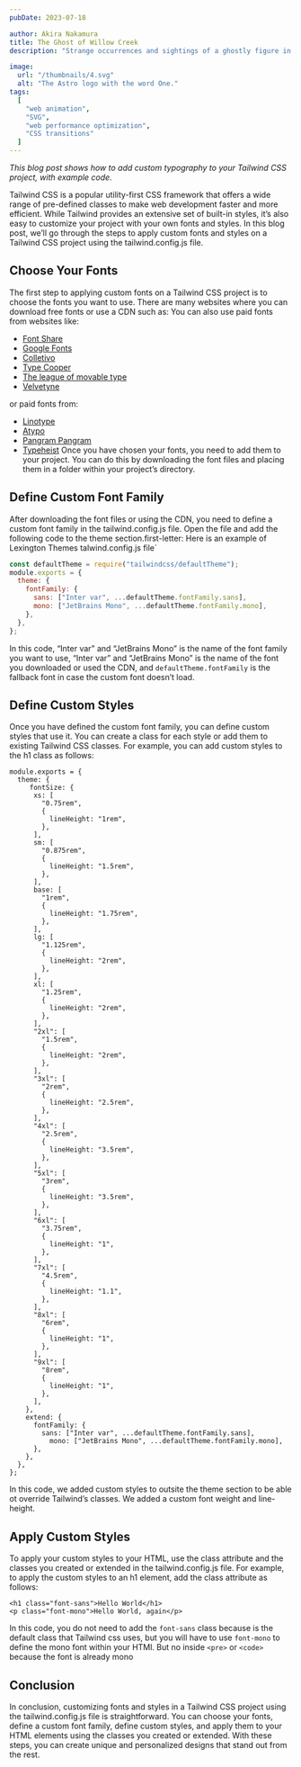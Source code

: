 ```yaml
---
pubDate: 2023-07-18

author: Akira Nakamura
title: The Ghost of Willow Creek
description: "Strange occurrences and sightings of a ghostly figure in the small town of Willow Creek lead a group of teenagers on a thrilling adventure to uncover the truth."

image:
  url: "/thumbnails/4.svg"
  alt: "The Astro logo with the word One."
tags:
  [
    "web animation",
    "SVG",
    "web performance optimization",
    "CSS transitions"
  ]
---
```


_This blog post shows how to add custom typography to your Tailwind CSS project, with example code._

Tailwind CSS is a popular utility-first CSS framework that offers a wide range of pre-defined classes to make web development faster and more efficient. While Tailwind provides an extensive set of built-in styles, it’s also easy to customize your project with your own fonts and styles. In this blog post, we’ll go through the steps to apply custom fonts and styles on a Tailwind CSS project using the tailwind.config.js file.

## Choose Your Fonts

The first step to applying custom fonts on a Tailwind CSS project is to choose the fonts you want to use. There are many websites where you can download free fonts or use a CDN such as: You can also use paid fonts from websites like:

- [Font Share](https://www.fontshare.com/)
- [Google Fonts](https://fonts.google.com/)
- [Colletivo](https://www.collletttivo.it/)
- [Type Cooper](http://coopertype.org/)
- [The league of movable type](https://www.theleagueofmoveabletype.com/)
- [Velvetyne](https://velvetyne.fr/)

or paid fonts from:

- [Linotype](https://www.linotype.com)
- [Atypo](https://www.atipofoundry.com/)
- [Pangram Pangram](https://pangrampangram.com/)
- [Typeheist](https://typeheist.co/) Once you have chosen your fonts, you need to add them to your project. You can do this by downloading the font files and placing them in a folder within your project’s directory.

## Define Custom Font Family

After downloading the font files or using the CDN, you need to define a custom font family in the tailwind.config.js file. Open the file and add the following code to the theme section.first-letter: Here is an example of Lexington Themes talwind.config.js file´

```js
const defaultTheme = require("tailwindcss/defaultTheme");
module.exports = {
  theme: {
    fontFamily: {
      sans: ["Inter var", ...defaultTheme.fontFamily.sans],
      mono: ["JetBrains Mono", ...defaultTheme.fontFamily.mono],
    },
  },
};
```

In this code, “Inter var” and “JetBrains Mono” is the name of the font family you want to use, “Inter var” and “JetBrains Mono” is the name of the font you downloaded or used the CDN, and `defaultTheme.fontFamily` is the fallback font in case the custom font doesn’t load.

## Define Custom Styles

Once you have defined the custom font family, you can define custom styles that use it. You can create a class for each style or add them to existing Tailwind CSS classes. For example, you can add custom styles to the h1 class as follows:

    module.exports = {
      theme: {
         fontSize: {
          xs: [
            "0.75rem",
            {
              lineHeight: "1rem",
            },
          ],
          sm: [
            "0.875rem",
            {
              lineHeight: "1.5rem",
            },
          ],
          base: [
            "1rem",
            {
              lineHeight: "1.75rem",
            },
          ],
          lg: [
            "1.125rem",
            {
              lineHeight: "2rem",
            },
          ],
          xl: [
            "1.25rem",
            {
              lineHeight: "2rem",
            },
          ],
          "2xl": [
            "1.5rem",
            {
              lineHeight: "2rem",
            },
          ],
          "3xl": [
            "2rem",
            {
              lineHeight: "2.5rem",
            },
          ],
          "4xl": [
            "2.5rem",
            {
              lineHeight: "3.5rem",
            },
          ],
          "5xl": [
            "3rem",
            {
              lineHeight: "3.5rem",
            },
          ],
          "6xl": [
            "3.75rem",
            {
              lineHeight: "1",
            },
          ],
          "7xl": [
            "4.5rem",
            {
              lineHeight: "1.1",
            },
          ],
          "8xl": [
            "6rem",
            {
              lineHeight: "1",
            },
          ],
          "9xl": [
            "8rem",
            {
              lineHeight: "1",
            },
          ],
        },
        extend: {
          fontFamily: {
            sans: ["Inter var", ...defaultTheme.fontFamily.sans],
              mono: ["JetBrains Mono", ...defaultTheme.fontFamily.mono],
          },
        },
      },
    };

In this code, we added custom styles to outsite the theme section to be able ot override Tailwind’s classes. We added a custom font weight and line-height.

## Apply Custom Styles

To apply your custom styles to your HTML, use the class attribute and the classes you created or extended in the tailwind.config.js file. For example, to apply the custom styles to an h1 element, add the class attribute as follows:

    <h1 class="font-sans">Hello World</h1>
    <p class="font-mono">Hello World, again</p>

In this code, you do not need to add the `font-sans` class because is the default class that Tailwind css uses, but you will have to use `font-mono` to define the mono font within your HTMl. But no inside `<pre>` or `<code>` because the font is already mono

## Conclusion

In conclusion, customizing fonts and styles in a Tailwind CSS project using the tailwind.config.js file is straightforward. You can choose your fonts, define a custom font family, define custom styles, and apply them to your HTML elements using the classes you created or extended. With these steps, you can create unique and personalized designs that stand out from the rest.
